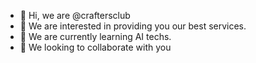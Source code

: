 - 👋 Hi, we are @craftersclub
- 👀 We are interested in providing you our best services.
- 🌱 We are currently learning AI techs.
- 💞️ We looking to collaborate with you

<!---
craftersclub/craftersclub is a ✨ special ✨ repository because its `README.md` (this file) appears on your GitHub profile.
You can click the Preview link to take a look at your changes.
--->
